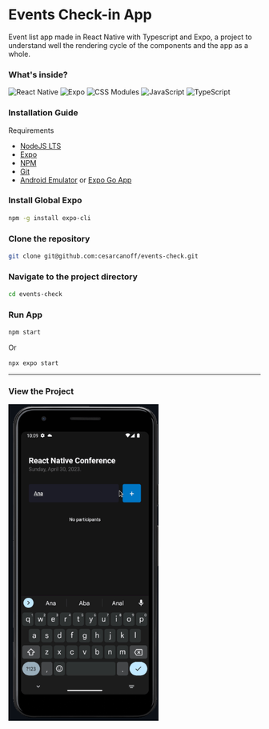 
# Events Check-in App

Event list app made in React Native with Typescript and Expo, a project to understand well the rendering cycle of the components and the app as a whole.


### What's inside?
![React Native](https://img.shields.io/badge/react_native-%2320232a.svg?style=for-the-badge&logo=react&logoColor=%2361DAFB)
![Expo](https://img.shields.io/badge/expo-1C1E24?style=for-the-badge&logo=expo&logoColor=#D04A37)
![CSS Modules](https://img.shields.io/badge/CSS_Modules-%231572B6.svg?style=for-the-badge&logo=css3&logoColor=white)
![JavaScript](https://img.shields.io/badge/javascript-%23323330.svg?style=for-the-badge&logo=javascript&logoColor=%23F7DF1E)
![TypeScript](https://img.shields.io/badge/typescript-%23007ACC.svg?style=for-the-badge&logo=typescript&logoColor=white)

<div align="left" width="50%">
  
### Installation Guide

Requirements
- [NodeJS LTS](https://nodejs.org/)
- [Expo](https://expo.dev/)
- [NPM](https://www.npmjs.com/)
- [Git](https://git-scm.com/)
- [Android Emulator](https://developer.android.com/studio/install) or [Expo Go App](https://expo.dev/expo-go)

### Install Global Expo
```bash
npm -g install expo-cli
```

### Clone the repository
```bash
git clone git@github.com:cesarcanoff/events-check.git
```

### Navigate to the project directory
```bash
cd events-check
```

### Run App
```bash
npm start
```
Or

```bash
npx expo start
```

</div>

---

### View the Project

<img src="./assets/events-app.gif" width="300" />
